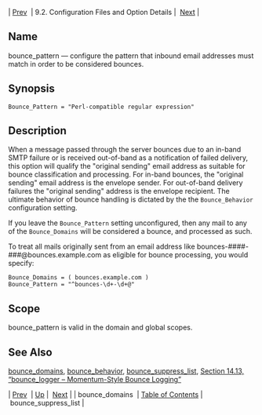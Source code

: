 | [Prev](conf.ref.bounce_domains)  | 9.2. Configuration Files and Option Details |  [Next](conf.ref.bounce_suppress_list.php) |

<a name="conf.ref.bounce_pattern"></a>
## Name

bounce_pattern — configure the pattern that inbound email addresses must match in order to be considered bounces.

## Synopsis

`Bounce_Pattern = "Perl-compatible regular expression"`

<a name="idp8438304"></a>
## Description

When a message passed through the server bounces due to an in-band SMTP failure or is received out-of-band as a notification of failed delivery, this option will qualify the "original sending" email address as suitable for bounce classification and processing. For in-band bounces, the "original sending" email address is the envelope sender. For out-of-band delivery failures the "original sending" address is the envelope recipient. The ultimate behavior of bounce handling is dictated by the the `Bounce_Behavior` configuration setting.

If you leave the `Bounce_Pattern` setting unconfigured, then any mail to any of the `Bounce_Domains` will be considered a bounce, and processed as such.

To treat all mails originally sent from an email address like bounces-####-###@bounces.example.com as eligible for bounce processing, you would specify:

```
Bounce_Domains = ( bounces.example.com )
Bounce_Pattern = "^bounces-\d+-\d+@"
```
<a name="idp8444000"></a>
## Scope

bounce_pattern is valid in the domain and global scopes.

<a name="idp8445648"></a>
## See Also

[bounce_domains](conf.ref.bounce_domains "bounce_domains"), [bounce_behavior](conf.ref.bounce_behavior.php "bounce_behavior"), [bounce_suppress_list](conf.ref.bounce_suppress_list.php "bounce_suppress_list"), [Section 14.13, “bounce_logger – Momentum-Style Bounce Logging”](modules.bounce_logger.php "14.13. bounce_logger – Momentum-Style Bounce Logging")

| [Prev](conf.ref.bounce_domains)  | [Up](conf.ref.files.php) |  [Next](conf.ref.bounce_suppress_list.php) |
| bounce_domains  | [Table of Contents](index) |  bounce_suppress_list |
